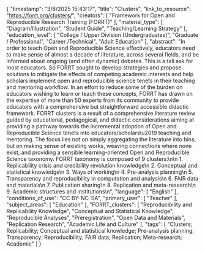 {
    "timestamp": "3/8/2025 15:43:17",
    "title": "Clusters",
    "link_to_resource": "https://forrt.org/clusters/",
    "creators": [
        "Framework for Open and Reproducible Research Training (FORRT)"
    ],
    "material_type": [
        "Diagram/Illustration",
        "Student Guide",
        "Teaching/Learning Strategy"
    ],
    "education_level": [
        "College / Upper Division (Undergraduates)",
        "Graduate / Professional",
        "Career /Technical",
        "Adult Education"
    ],
    "abstract": "In order to teach Open and Reproducible Science effectively, educators need to make sense of almost a decade of literature, across several fields, and be informed about ongoing (and often dynamic) debates. This is a tall ask for most educators. So FORRT sought to develop strategies and propose solutions to mitigate the effects of competing academic interests and help scholars implement open and reproducible science tenets in their teaching and mentoring workflow. In an effort to reduce some of the burden on educators wishing to learn or teach these concepts, FORRT has drawn on the expertise of more than 50 experts from its community to provide educators with a comprehensive but straightforward accessible didactic framework. FORRT clusters is a result of a comprehensive literature review guided by educational, pedagogical, and didactic considerations aiming at providing a pathway towards the incremental adoption of Open and Reproducible Science tenets into educators/scholars\u2019 teaching and mentoring. The focus lies not on simply aggregating the literature into bins, but on making sense of existing works, weaving connections where none exist, and providing a sensible learning-oriented Open and Reproducible Science taxonomy. FORRT taxonomy is composed of 9 clusters:\n\n   1. Replicability crisis and credibility revolution knowledge\n   2. Conceptual and statistical knowledge\n   3. Ways of working\n   4. Pre-analysis planning\n   5. Transparency and reproducibility in computation and analysis\n   6. FAIR data and materials\n   7. Publication sharing\n   8. Replication and meta-research\n   9. Academic structures and institutions\n",
    "language": [
        "English"
    ],
    "conditions_of_use": "CC BY-NC-SA",
    "primary_user": [
        "Teacher"
    ],
    "subject_areas": [
        "Education"
    ],
    "FORRT_clusters": [
        "Reproducibility and Replicability Knowledge",
        "Conceptual and Statistical Knowledge",
        "Reproducible Analyses",
        "Preregistration",
        "Open Data and Materials",
        "Replication Research",
        "Academic Life and Culture"
    ],
    "tags": [
        "Clusters; Replicability; Conceptual and statistical knowledge; Pre-analysis planning; Transparency; Reproducibility; FAIR data; Replication; Meta-research; Academic"
    ]
}